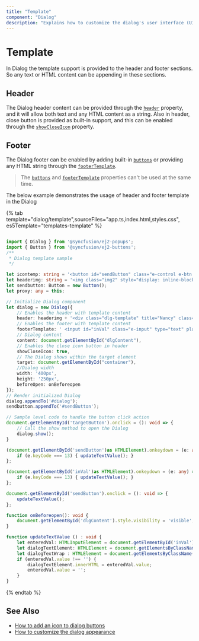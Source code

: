 ```yaml
---
title: "Template"
component: "Dialog"
description: "Explains how to customize the dialog's user interface (UI) elements such as header, footer, and content using a template."
---
```


# Template

In Dialog the template support is provided to the header and footer sections. So any text or HTML content can be appending in these sections.

## Header

The Dialog header content can be provided through the
[`header`](../api/dialog/#header) property, and it will allow both text and any HTML content as a string.
Also in header, close button is provided as built-in support, and this can be enabled through
the [`showCloseIcon`](../api/dialog/#showcloseicon) property.

## Footer

The Dialog footer can be enabled by adding built-in [`buttons`](../api/dialog/#buttons) or providing any HTML string through the [`footerTemplate`](../api/dialog/#footertemplate).

> The [`buttons`](../api/dialog/#buttons) and [`footerTemplate`](../api/dialog/#footertemplate) properties can't be used at the same time.

The below example demonstrates the usage of header and footer template in the Dialog

{% tab template="dialog/template",sourceFiles="app.ts,index.html,styles.css", es5Template="templates-template" %}

```typescript

import { Dialog } from '@syncfusion/ej2-popups';
import { Button } from '@syncfusion/ej2-buttons';
/**
 * Dialog template sample
 */

let icontemp: string = '<button id="sendButton" class="e-control e-btn e-primary" data-ripple="true">' + 'Send</button>';
let headerimg: string = '<img class="img2" style="display: inline-block;" src="https://ej2.syncfusion.com/products/typescript/dialog/template/images/1.png" alt="header image">';
let sendbutton: Button = new Button();
let proxy: any = this;

// Initialize Dialog component
let dialog = new Dialog({
    // Enables the header with template content
    header: headerimg + '<div class="dlg-template" title="Nancy" class="e-icon-settings"> Nancy </div>',
    // Enables the footer with template content
    footerTemplate: ' <input id="inVal" class="e-input" type="text" placeholder="Enter your message here!"/>' + icontemp,
    // Dialog content
    content: document.getElementById("dlgContent"),
    // Enables the close icon button in header
    showCloseIcon: true,
    // The Dialog shows within the target element
    target: document.getElementById("container"),
    //Dialog width
    width: '400px',
    height: '250px',
    beforeOpen: onBeforeopen
});
// Render initialized Dialog
dialog.appendTo('#dialog');
sendbutton.appendTo('#sendButton');

// Sample level code to handle the button click action
document.getElementById('targetButton').onclick = (): void => {
    // Call the show method to open the Dialog
    dialog.show();
}

(document.getElementById('sendButton')as HTMLElement).onkeydown = (e: any) => {
    if (e.keyCode === 13) { updateTextValue(); }
};

(document.getElementById('inVal')as HTMLElement).onkeydown = (e: any) => {
    if (e.keyCode === 13) { updateTextValue(); }
};

document.getElementById('sendButton').onclick = (): void => {
    updateTextValue();
};

function onBeforeopen(): void {
    document.getElementById('dlgContent').style.visibility = 'visible';
}

function updateTextValue () : void {
    let enteredVal: HTMLInputElement = document.getElementById('inVal') as HTMLInputElement;
    let dialogTextElement: HTMLElement = document.getElementsByClassName('dialogText')[0] as HTMLElement;
    let dialogTextWrap : HTMLElement = document.getElementsByClassName('dialogContent')[0] as HTMLElement;
    if (enteredVal.value !== '') {
        dialogTextElement.innerHTML = enteredVal.value;
        enteredVal.value = '';
    }
}

```

{% endtab %}

## See Also

* [How to add an icon to dialog buttons](./how-to/add-an-icons-to-dialog-buttons)
* [How to customize the dialog appearance](./how-to/customize-the-dialog-appearance)
